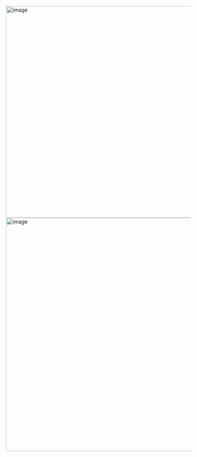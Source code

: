 <img width="1236" height="576" alt="image" src="https://github.com/user-attachments/assets/daafa347-3995-4fe0-b1da-bf73b2955278" />
<img width="1125" height="635" alt="image" src="https://github.com/user-attachments/assets/a47c275f-7e55-43d9-884c-061fb9ae6e0b" />
